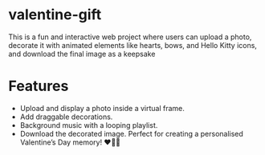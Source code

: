 # valentine-gift
This is a fun and interactive web project where users can upload a photo, decorate it with animated elements like hearts, bows, and Hello Kitty icons, and download the final image as a keepsake

# Features
* Upload and display a photo inside a virtual frame.
* Add draggable decorations.
* Background music with a looping playlist.
* Download the decorated image.
Perfect for creating a personalised Valentine’s Day memory! ❤️🎀🐱
